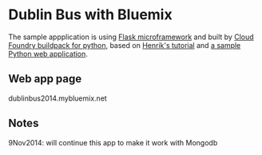 Dublin Bus with Bluemix
=============================

The sample appplication is using [Flask microframework](http://flask.pocoo.org/) and built by [Cloud Foundry buildpack for python](https://github.com/cf-buildpacks/compile-extensions.git), based on [Henrik's tutorial](http://blog.4loeser.net/2014/06/some-fun-with-bluemix-cloud-foundry.html) and [a sample Python web application](https://github.com/michaljemala/hello-python).

Web app page
-----------------------
dublinbus2014.mybluemix.net

Notes
-----
9Nov2014: will continue this app to make it work with Mongodb
